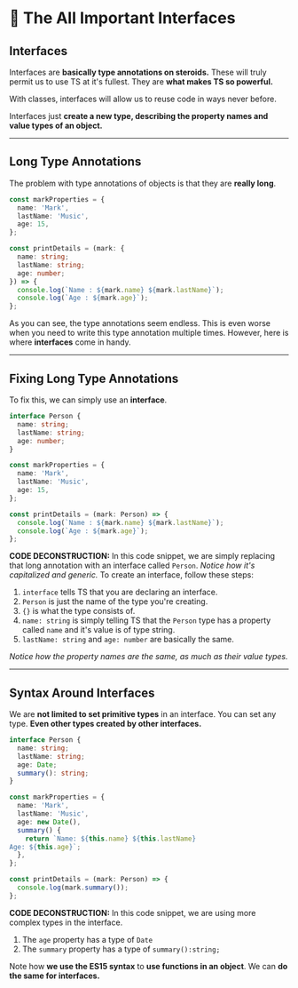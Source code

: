 # 🥑 The All Important Interfaces

## Interfaces

Interfaces are **basically type annotations on steroids.** These will truly permit us to use TS at it's fullest. They are **what makes TS so powerful.**

With classes, interfaces will allow us to reuse code in ways never before.

Interfaces just **create a new type, describing the property names and value types of an object.**

---

## Long Type Annotations

The problem with type annotations of objects is that they are **really long**.

```ts
const markProperties = {
  name: 'Mark',
  lastName: 'Music',
  age: 15,
};

const printDetails = (mark: {
  name: string;
  lastName: string;
  age: number;
}) => {
  console.log(`Name : ${mark.name} ${mark.lastName}`);
  console.log(`Age : ${mark.age}`);
};
```

As you can see, the type annotations seem endless. This is even worse when you need to write this type annotation multiple times. However, here is where **interfaces** come in handy.

---

## Fixing Long Type Annotations

To fix this, we can simply use an **interface**.

```ts
interface Person {
  name: string;
  lastName: string;
  age: number;
}

const markProperties = {
  name: 'Mark',
  lastName: 'Music',
  age: 15,
};

const printDetails = (mark: Person) => {
  console.log(`Name : ${mark.name} ${mark.lastName}`);
  console.log(`Age : ${mark.age}`);
};
```

**CODE DECONSTRUCTION:** In this code snippet, we are simply replacing that long annotation with an interface called `Person`. _Notice how it's capitalized and generic._ To create an interface, follow these steps:

1.  `interface` tells TS that you are declaring an interface.
2.  `Person` is just the name of the type you're creating.
3.  `{}` is what the type consists of.
4.  `name: string` is simply telling TS that the `Person` type has a property called `name` and it's value is of type string.
5.  `lastName: string` and `age: number` are basically the same.

_Notice how the property names are the same, as much as their value types._

---

## Syntax Around Interfaces

We are **not limited to set primitive types** in an interface. You can set any type. **Even other types created by other interfaces.**

```ts
interface Person {
  name: string;
  lastName: string;
  age: Date;
  summary(): string;
}

const markProperties = {
  name: 'Mark',
  lastName: 'Music',
  age: new Date(),
  summary() {
    return `Name: ${this.name} ${this.lastName}
Age: ${this.age}`;
  },
};

const printDetails = (mark: Person) => {
  console.log(mark.summary());
};
```

**CODE DECONSTRUCTION:** In this code snippet, we are using more complex types in the interface.

1.  The `age` property has a type of `Date`
2.  The `summary` property has a type of `summary():string;`

Note how **we use the ES15 syntax** to **use functions in an object**. We can **do the same for interfaces.**
